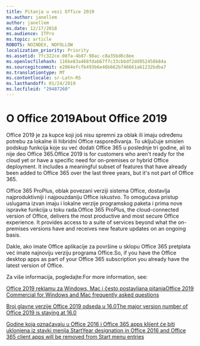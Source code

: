 ```yaml
---
title: Pitanja u vezi Office 2019
ms.author: janellem
author: janellem
ms.date: 12/17/2018
ms.audience: ITPro
ms.topic: article
ROBOTS: NOINDEX, NOFOLLOW
localization_priority: Priority
ms.assetid: 7fc322ce-08fa-4b87-98ac-c8a35bd6c8ee
ms.openlocfilehash: 116be83a468fdab67f7c33cbbdf2dd952458b84a
ms.sourcegitcommit: e2864efcfb493b6e46b662b746661a61232bdba7
ms.translationtype: MT
ms.contentlocale: sr-Latn-RS
ms.lasthandoff: 01/24/2019
ms.locfileid: "29487260"
---
```

# <a name="about-office-2019"></a><span data-ttu-id="e1351-102">O Office 2019</span><span class="sxs-lookup"><span data-stu-id="e1351-102">About Office 2019</span></span>

<span data-ttu-id="e1351-p101">Office 2019 je za kupce koji još nisu spremni za oblak ili imaju određenu potrebu za lokalne ili hibridni Office raspoređivanja. To uključuje smislen podskup funkcija koje su već dodati Office 365 u poslednje tri godine, ali to nije deo Office 365.</span><span class="sxs-lookup"><span data-stu-id="e1351-p101">Office 2019 is for customers who aren't ready for the cloud yet or have a specific need for on-premises or hybrid Office deployment. It includes a meaningful subset of features that have already been added to Office 365 over the last three years, but it's not part of Office 365.</span></span>
  
<span data-ttu-id="e1351-p102">Office 365 ProPlus, oblak povezani verziji sistema Office, dostavlja najproduktivniji i najpouzdaniju Office iskustvo. To omogućava pristup uslugama izvan imaju i lokalne verzije programskog paketa i prima nove ispravke funkcija u toku rada.</span><span class="sxs-lookup"><span data-stu-id="e1351-p102">Office 365 ProPlus, the cloud-connected version of Office, delivers the most productive and most secure Office experience. It provides access to a suite of services beyond what the on-premises versions have and receives new feature updates on an ongoing basis.</span></span>
  
<span data-ttu-id="e1351-107">Dakle, ako imate Office aplikacije za površine u sklopu Office 365 pretplata već imate najnoviju verziju programa Office.</span><span class="sxs-lookup"><span data-stu-id="e1351-107">So, if you have the Office desktop apps as part of your Office 365 subscription you already have the latest version of Office.</span></span>
  
<span data-ttu-id="e1351-108">Za više informacija, pogledajte:</span><span class="sxs-lookup"><span data-stu-id="e1351-108">For more information, see:</span></span>
  
[<span data-ttu-id="e1351-109">Office 2019 reklamu za Windows, Mac i često postavljana pitanja</span><span class="sxs-lookup"><span data-stu-id="e1351-109">Office 2019 Commercial for Windows and Mac frequently asked questions</span></span>](https://support.microsoft.com/help/4133312)
  
[<span data-ttu-id="e1351-110">Broj glavne verzije Office 2019 odseda u 16.0</span><span class="sxs-lookup"><span data-stu-id="e1351-110">The major version number of Office 2019 is staying at 16.0</span></span>](https://docs.microsoft.com/deployoffice/office2019/overview)
  
[<span data-ttu-id="e1351-111">Godine koja označavaju u Office 2016 i Office 365 apps klijent će biti uklonjena iz stavki menija Start</span><span class="sxs-lookup"><span data-stu-id="e1351-111">Year designation in Office 2016 and Office 365 client apps will be removed from Start menu entries</span></span>](https://support.office.com/article/8fe5e052-76d2-49de-af30-2e84ed3da907.aspx)
  

